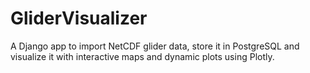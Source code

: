 # GliderVisualizer
A Django app to import NetCDF glider data, store it in PostgreSQL and visualize it with interactive maps and dynamic plots using Plotly.
